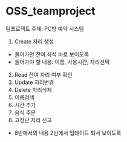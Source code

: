 # OSS_teamproject

팀프로젝트 주제: PC방 예약 시스템


1. Create 자리 생성
- 들어가면 잔여 좌석 바로 보이도록
- 들어가야 할 내용: 이름, 사용시간, 자리선택

2. Read 잔여 자리 여부 확인
3. Update 자리변경
4. Delete 자리삭제
5. 이름검색
6. 시간 추가
7. 음식 주문
8. 고장난 자리 신고
- 8번에서의 내용 2번에서 업데이트 되서 보이도록
